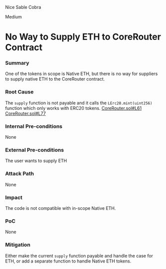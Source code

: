 Nice Sable Cobra

Medium

# No Way to Supply ETH to CoreRouter Contract

### Summary

One of the tokens in scope is Native ETH, but there is no way for suppliers to supply native ETH to the CoreRouter contract.


### Root Cause

The `supply` function is not payable and it calls the `LErc20.mint(uint256)` function which only works with ERC20 tokens.
[CoreRouter.sol#L61](https://github.com/sherlock-audit/2025-05-lend-audit-contest/blob/main/Lend-V2/src/LayerZero/CoreRouter.sol#L61)
[CoreRouter.sol#L77](https://github.com/sherlock-audit/2025-05-lend-audit-contest/blob/main/Lend-V2/src/LayerZero/CoreRouter.sol#L77)


### Internal Pre-conditions

None

### External Pre-conditions

The user wants to supply ETH


### Attack Path

None

### Impact

The code is not compatible with in-scope Native ETH.


### PoC

None

### Mitigation

Either make the current `supply` function payable and handle the case for ETH, or add a separate function to handle Native ETH tokens.
